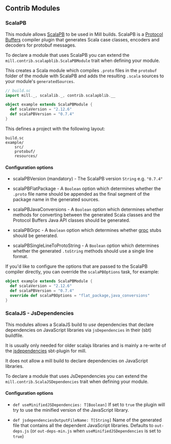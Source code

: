 ## Contrib Modules

### ScalaPB

This module allows [ScalaPB](https://scalapb.github.io) to be used in Mill builds. ScalaPB is a [Protocol Buffers](https://developers.google.com/protocol-buffers/) compiler plugin that generates Scala case classes, encoders and decoders for protobuf messages.

To declare a module that uses ScalaPB you can extend the `mill.contrib.scalapblib.ScalaPBModule` trait when defining your module.

This creates a Scala module which compiles `.proto` files in the `protobuf` folder of the module with ScalaPB and adds the resulting `.scala` sources to your module's `generatedSources`.

```scala
// build.sc
import mill._, scalalib._, contrib.scalapblib.__

object example extends ScalaPBModule {
  def scalaVersion = "2.12.6"
  def scalaPBVersion = "0.7.4"
}
```

This defines a project with the following layout:

```
build.sc
example/
    src/
    protobuf/
    resources/
```

#### Configuration options

* scalaPBVersion (mandatory) - The ScalaPB version `String` e.g. `"0.7.4"`

* scalaPBFlatPackage - A `Boolean` option which determines whether the `.proto` file name should be appended as the final segment of the package name in the generated sources.

* scalaPBJavaConversions - A `Boolean` option which determines whether methods for converting between the generated Scala classes and the Protocol Buffers Java API classes should be generated.

* scalaPBGrpc - A `Boolean` option which determines whether [grpc](https://grpc.io) stubs should be generated.

* scalaPBSingleLineToProtoString - A `Boolean` option which determines whether the generated `.toString` methods should use a single line format.

If you'd like to configure the options that are passed to the ScalaPB compiler directly, you can override the `scalaPBOptions` task, for example:

```scala
object example extends ScalaPBModule {
  def scalaVersion = "2.12.6"
  def scalaPBVersion = "0.7.4"
  override def scalaPBOptions = "flat_package,java_conversions"
}
```

### ScalaJS - JsDependencies

This modules allows a ScalaJS build to *use* dependencies that declare dependencies on JavaScript libraries via `jsDependencies` in their (sbt) buildfile. 

It is usually only needed for older scalajs libraries and is mainly a re-write of the [jsdependencies](https://github.com/scala-js/jsdependencies "jsdependencies") sbt-plugin for mill.

It does not allow a mill build to declare dependencies on JavaScript libraries.

To declare a module that uses JsDependencies you can extend the `mill.contrib.ScalaJSDependencies` trait when defining your module.

#### Configuration options

* `def useMinifiedJSDependencies: T[Boolean]`
  If set to `true` the plugin will try to use the minified version of the JavaScript library.
  
* `def jsdependenciesOutputFileName: T[String]`
  Name of the generated file that contains all the dependent JavaScript libraries.
  Defaults to `out-deps.js` (or `out-deps-min.js` when `useMinifiedJSDependencies` is set to `true`) 


